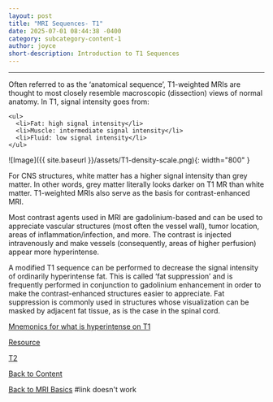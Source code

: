 ```yaml
---
layout: post
title: "MRI Sequences- T1"
date: 2025-07-01 08:44:38 -0400
category: subcategory-content-1
author: joyce
short-description: Introduction to T1 Sequences
---
```


-----

Often referred to as the ‘anatomical sequence’, T1-weighted MRIs are thought to most closely resemble macroscopic (dissection) views of normal anatomy.
In T1, signal intensity goes from:

    <ul>
      <li>Fat: high signal intensity</li>
      <li>Muscle: intermediate signal intensity</li>
      <li>Fluid: low signal intensity</li>
    </ul>



![Image]({{ site.baseurl }}/assets/T1-density-scale.png){: width="800" }

For CNS structures, white matter has a higher signal intensity than grey matter. In other words, grey matter literally looks darker on T1 MR than white matter.
T1-weighted MRIs also serve as the basis for contrast-enhanced MRI.


Most contrast agents used in MRI are gadolinium-based and can be used to appreciate vascular structures (most often the vessel wall), tumor location, areas of inflammation/infection, and more. The contrast is injected intravenously and make vessels (consequently, areas of higher perfusion) appear more hyperintense.


A modified T1 sequence can be performed to decrease the signal intensity of ordinarily hyperintense fat. This is called ‘fat suppression’ and is frequently performed in conjunction to gadolinium enhancement in order to make the contrast-enhanced structures easier to appreciate. Fat suppression is commonly used in structures whose visualization can be masked by adjacent fat tissue, as is the case in the spinal cord.

<a href="https://radiopaedia.org/articles/hyperintense-on-t1-weighted-images-mnemonic-1?lang=us">Mnemonics for what is hyperintense on T1</a>


<a href="https://radiopaedia.org/articles/t1-weighted-image?lang=us">Resource</a>



<a href="{{ site.baseurl }}/subcategory-content-1/2024-11-05-mri-basics-post-2">T2</a>



<a href="{{ site.baseurl }}/content">Back to Content</a>


<a href="{{ site.baseurl }}/subcategory-content-1">Back to MRI Basics</a> #link doesn't work




<!-- need to double enter to start new lines -->
<!-- need to use the site baseurl in the curly brackets to make internal links work seamlessly -->
